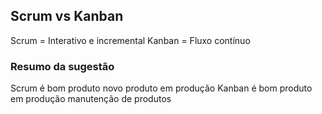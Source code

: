 ## Scrum vs Kanban 
Scrum = Interativo e incremental
Kanban = Fluxo contínuo 

### Resumo da sugestão
Scrum é bom 
	produto novo 
	produto em produção 
Kanban é bom 
	produto em produção
	manutenção de produtos

